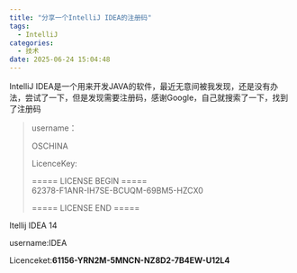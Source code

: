 ```yaml
---
title: "分享一个IntelliJ IDEA的注册码"
tags:
  - IntelliJ
categories:
  - 技术
date: 2025-06-24 15:04:48
---
```


IntelliJ IDEA是一个用来开发JAVA的软件，最近无意间被我发现，还是没有办法，尝试了一下，但是发现需要注册码，感谢Google，自己就搜索了一下，找到了注册码

> username：
>
> OSCHINA
>
> LicenceKey:
>
> ===== LICENSE BEGIN =====  
> 62378-F1ANR-IH7SE-BCUQM-69BM5-HZCX0
>
> ===== LICENSE END =====

Itellij IDEA 14

username:IDEA

Licenceket:**61156-YRN2M-5MNCN-NZ8D2-7B4EW-U12L4**


